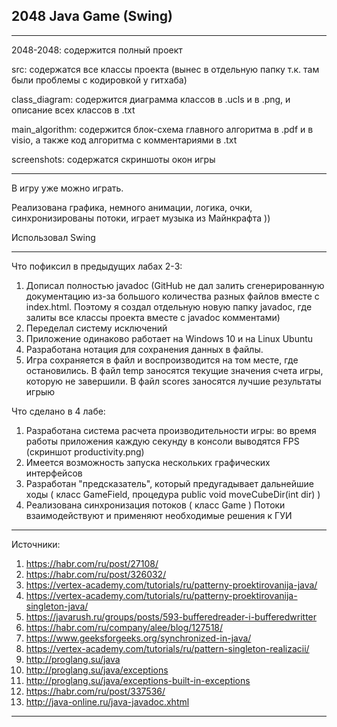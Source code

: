 2048 Java Game (Swing)
----------------------

***********************************************************************************************************************
2048-2048: содержится полный проект

src: содержатся все классы проекта (вынес в отдельную папку т.к. там были проблемы с кодировкой у гитхаба)

class_diagram: содержится диаграмма классов в .ucls и в .png, и описание всех классов в .txt

main_algorithm: содержится блок-схема главного алгоритма в .pdf и в visio, а также код алгоритма с комментариями в .txt

screenshots: содержатся скриншоты окон игры
***********************************************************************************************************************

В игру уже можно играть.

Реализована графика, немного анимации, логика, очки, синхронизированы потоки, играет музыка из Майнкрафта ))

Использовал Swing

***********************************************************************************************************************

Что пофиксил в предыдущих лабах 2-3:
1. Дописал полностью javadoc (GitHub не дал залить сгенерированную документацию из-за большого количества
разных файлов вместе с index.html. Поэтому я создал отдельную новую папку javadoc, где залиты все классы
проекта вместе с javadoc комментами)
2. Переделал систему исключений
3. Приложение одинаково работает на Windows 10 и на Linux Ubuntu
4. Разработана нотация для сохранения данных в файлы.
5. Игра сохраняется в файл и воспроизводится на том месте, где остановились.
В файл temp заносятся текущие значения счета игры, которую не завершили.
В файл scores заносятся лучшие результаты игрыю

Что сделано в 4 лабе:
1. Разработана система расчета производительности игры:
во время работы приложения каждую секунду в консоли выводятся FPS (скриншот productivity.png)
2. Имеется возможность запуска нескольких графических интерфейсов
3. Разработан "предсказатель", который предугадывает дальнейшие ходы 
( класс GameField, процедура public void moveCubeDir(int dir) )
4. Реализована синхронизация потоков ( класс Game )
Потоки взаимодействуют и применяют необходимые решения к ГУИ

***********************************************************************************************************************
Источники:
1. https://habr.com/ru/post/27108/
2. https://habr.com/ru/post/326032/
3. https://vertex-academy.com/tutorials/ru/patterny-proektirovanija-java/
4. https://vertex-academy.com/tutorials/ru/patterny-proektirovanija-singleton-java/
5. https://javarush.ru/groups/posts/593-bufferedreader-i-bufferedwritter
6. https://habr.com/ru/company/alee/blog/127518/
7. https://www.geeksforgeeks.org/synchronized-in-java/
8. https://vertex-academy.com/tutorials/ru/pattern-singleton-realizacii/
9. http://proglang.su/java
10. http://proglang.su/java/exceptions
11. http://proglang.su/java/exceptions-built-in-exceptions
12. https://habr.com/ru/post/337536/
13. http://java-online.ru/java-javadoc.xhtml
***********************************************************************************************************************
